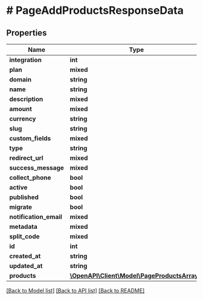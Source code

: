 # # PageAddProductsResponseData

## Properties

Name | Type | Description | Notes
------------ | ------------- | ------------- | -------------
**integration** | **int** |  |
**plan** | **mixed** |  |
**domain** | **string** |  |
**name** | **string** |  |
**description** | **mixed** |  |
**amount** | **mixed** |  |
**currency** | **string** |  |
**slug** | **string** |  |
**custom_fields** | **mixed** |  |
**type** | **string** |  |
**redirect_url** | **mixed** |  |
**success_message** | **mixed** |  |
**collect_phone** | **bool** |  |
**active** | **bool** |  |
**published** | **bool** |  |
**migrate** | **bool** |  |
**notification_email** | **mixed** |  |
**metadata** | **mixed** |  |
**split_code** | **mixed** |  |
**id** | **int** |  |
**created_at** | **string** |  |
**updated_at** | **string** |  |
**products** | [**\OpenAPI\Client\Model\PageProductsArray[]**](PageProductsArray.md) |  |

[[Back to Model list]](../../README.md#models) [[Back to API list]](../../README.md#endpoints) [[Back to README]](../../README.md)
